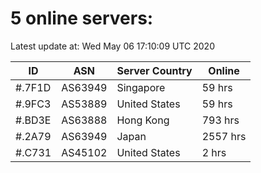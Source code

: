 # 5 online servers:

Latest update at: Wed May 06 17:10:09 UTC 2020

| ID | ASN | Server Country | Online |
| -- | --- | -------------- | ------ |
| #.7F1D | AS63949 | Singapore | 59 hrs |
| #.9FC3 | AS53889 | United States | 59 hrs |
| #.BD3E | AS63888 | Hong Kong | 793 hrs |
| #.2A79 | AS63949 | Japan | 2557 hrs |
| #.C731 | AS45102 | United States | 2 hrs |


